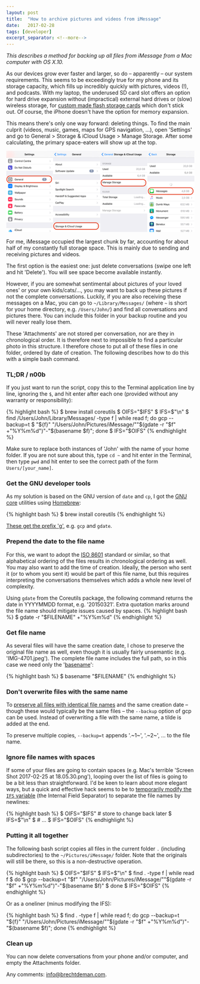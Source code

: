 ```yaml
---
layout: post
title:  "How to archive pictures and videos from iMessage"
date:   2017-02-28
tags: [developer]
excerpt_separator: <!--more-->
---
```


*This describes a method for backing up all files from iMessage from a Mac computer with OS X.10.*

As our devices grow ever faster and larger, so do – apparently – our system requirements. This seems to be exceedingly true for my phone and its storage capacity, which fills up incredibly quickly with pictures, videos (!), and podcasts. With my laptop, the underused SD card slot offers an option for hard drive expansion without (impractical) external hard drives or (slow) wireless storage, for [custom made flash storage cards](https://9to5mac.com/2014/05/23/three-hacks-for-adding-permanent-storage-to-your-macbook-air-or-retina-pro-through-the-sd-card-slot/) which don't stick out. Of course, the iPhone doesn't have the option for memory expansion. 

This means there's only one way forward: deleting things. 
To find the main culprit (videos, music, games, maps for GPS navigation, ...), open 'Settings' and go to General > Storage & iCloud Usage > Manage Storage. After some calculating, the primary space-eaters will show up at the top. 

![iPhone storage](/images/blog/2017/02/iPhone-screenshot.png)


For me, iMessage occupied the largest chunk by far, accounting for about half of my constantly full storage space. This is mainly due to sending and receiving pictures and videos. 

The first option is the easiest one: just delete conversations (swipe one left and hit 'Delete'). You will see space become available instantly. 

However, if you are somewhat sentimental about pictures of your loved ones' or your own kids/cats/..., you may want to back up these pictures if not the complete conversations. 
Luckily, if you are also receiving these messages on a Mac, you can go to `~/Library/Messages/` (where `~` is short for your home directory, e.g. `/Users/John/`) and find all conversations and pictures there. You can include this folder in your backup routine and you will never really lose them. 

These 'Attachments' are not stored per conversation, nor are they in chronological order. It is therefore next to impossible to find a particular photo in this structure. I therefore chose to put all of these files in one folder, ordered by date of creation. The following describes how to do this with a simple bash command. 

### TL;DR / n00b
If you just want to run the script, copy this to the Terminal application line by line, ignoring the `$`, and hit enter after each one (provided without any warranty or responsibility):

{% highlight bash %}
$ brew install coreutils
$ OIFS="$IFS"
$ IFS=$"\n"
$ find /Users/John/Library/Messages/ -type f | while read f; do gcp --backup=t $ "${f}" "/Users/John/Pictures/iMessage/""$(gdate -r "$f" +"%Y%m%d")"-"$(basename $f)"; done
$ IFS="$OIFS"
{% endhighlight %}

Make sure to replace both instances of 'John' with the name of your home folder. If you are not sure about this, type `cd ~` and hit enter in the Terminal, then type `pwd` and hit enter to see the correct path of the form `Users/[your_name]`. 


### Get the GNU developer tools

As my solution is based on the GNU version of `date` and `cp`, I got the [GNU core](http://www.gnu.org/software/coreutils/coreutils.html) utilities using [Homebrew](https://brew.sh/): 

{% highlight bash %}
$ brew install coreutils
{% endhighlight %}

[These get the prefix 'g'](http://stackoverflow.com/questions/27514652/cp-illegal-option-b-on-mac), e.g. `gcp` and `gdate`. 


### Prepend the date to the file name

For this, we want to adopt the [ISO 8601](https://en.wikipedia.org/wiki/ISO_8601) standard or similar, so that alphabetical ordering of the files results in chronological ordering as well. You may also want to add the time of creation. Ideally, the person who sent it (or to whom you sent it) would be part of this file name, but this requires interpreting the conversations themselves which adds a whole new level of complexity. 

Using `gdate` from the Coreutils package, the following command returns the date in YYYYMMDD format, e.g. '20150321'. 
Extra quotation marks around the file name should mitigate issues caused by spaces. 
{% highlight bash %}
$ gdate -r "$FILENAME" +"%Y%m%d"
{% endhighlight %}

### Get file name 

As several files will have the same creation date, I chose to preserve the original file name as well, even though it is usually fairly unsemantic (e.g. 'IMG-4701.jpeg'). The complete file name includes the full path, so in this case we need only the '[basename](http://stackoverflow.com/a/3362952/3193542)':

{% highlight bash %}
$ basename "$FILENAME"
{% endhighlight %}


### Don't overwrite files with the same name

To [preserve all files with identical file names](http://unix.stackexchange.com/questions/16669/copy-files-with-renaming) and the same creation date – though these would typically be the same files – the `--backup` option of gcp can be used. Instead of overwriting a file with the same name, a tilde is added at the end. 

To preserve multiple copies, `--backup=t` appends '.~1~', '.~2~', ... to the file name. 


### Ignore file names with spaces

If some of your files are going to contain spaces (e.g. Mac's terrible 'Screen Shot 2017-02-25 at 18.05.30.png'), looping over the list of files is going to be a bit less than straightforward. 
I'd be keen to learn about more elegant ways, but a quick and effective hack seems to be to [temporarily modify the `IFS` variable](http://stackoverflow.com/questions/7039130/iterate-over-list-of-files-with-spaces) (the Internal Field Separator) to separate the file names by newlines:

{% highlight bash %}
$ OIFS="$IFS" # store to change back later
$ IFS=$"\n"
$ # ... 
$ IFS="$OIFS"
{% endhighlight %}

### Putting it all together

The following bash script copies all files in the current folder `.` (including subdirectories) to the `~/Pictures/iMessage/` folder. Note that the originals will still be there, so this is a non-destructive operation. 

{% highlight bash %}
$ OIFS="$IFS"
$ IFS=$"\n"
$ find . -type f | while read f
$ do
$    gcp --backup=t "$f" "/Users/John/Pictures/iMessage/""$(gdate -r "$f" +"%Y%m%d")"-"$(basename $f)"
$ done
$ IFS="$OIFS"
{% endhighlight %}

Or as a oneliner (minus modifying the IFS): 

{% highlight bash %}
$ find . -type f | while read f; do gcp --backup=t "${f}" "/Users/John/Pictures/iMessage/""$(gdate -r "$f" +"%Y%m%d")"-"$(basename $f)"; done
{% endhighlight %}


### Clean up

You can now delete conversations from your phone and/or computer, and empty the Attachments folder. 

Any comments: <a href="mailto:info@brechtdeman.com" target="_self">info@brechtdeman.com</a>.

